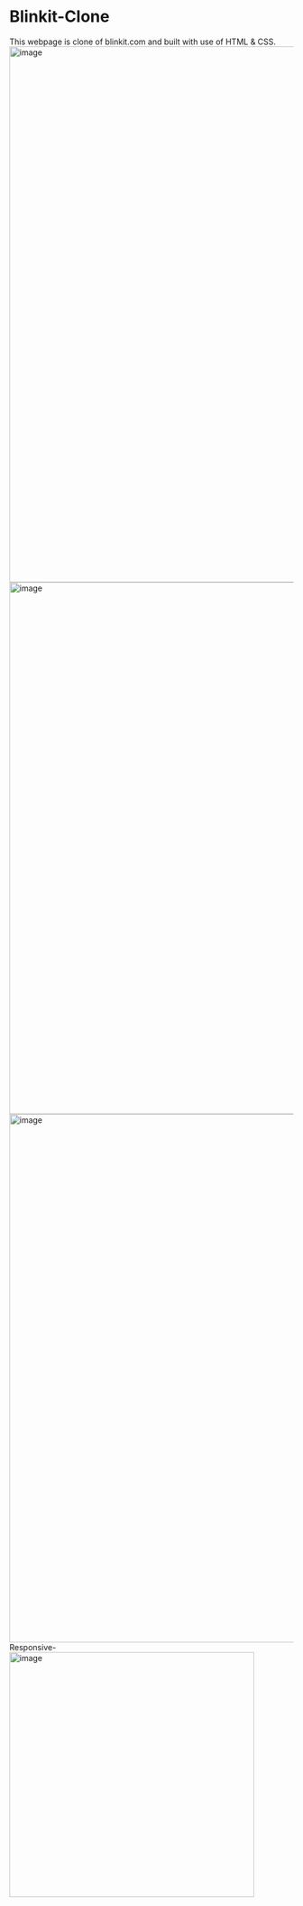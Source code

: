 # Blinkit-Clone
This webpage is clone of blinkit.com and built with use of HTML &amp; CSS.
<img width="949" alt="image" src="https://github.com/NehaChandra22/Blink-Clone/assets/106490240/97e89cbf-7972-45fb-9fde-140814803fd3">
<img width="942" alt="image" src="https://github.com/NehaChandra22/Blink-Clone/assets/106490240/23812c1c-6d1a-4ffd-9d42-e639041931a2">
<img width="936" alt="image" src="https://github.com/NehaChandra22/Blink-Clone/assets/106490240/d7d9a925-feb2-48e0-b47e-2773102c7566">
Responsive-
<img width="434" alt="image" src="https://github.com/NehaChandra22/Blink-Clone/assets/106490240/43f73880-e6c4-4c95-9dce-00aabc0834f3">






